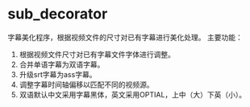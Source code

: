 # sub_decorator
字幕美化程序，根据视频文件的尺寸对已有字幕进行美化处理。
主要功能：
1. 根据视频文件尺寸对已有字幕文件字体进行调整。
2. 合并单语字幕为双语字幕。
3. 升级srt字幕为ass字幕。
4. 调整字幕时间轴偏移以匹配不同的视频源。
2. 双语默认中文采用字幕黑体，英文采用OPTIAL，上中（大）下英（小）。
